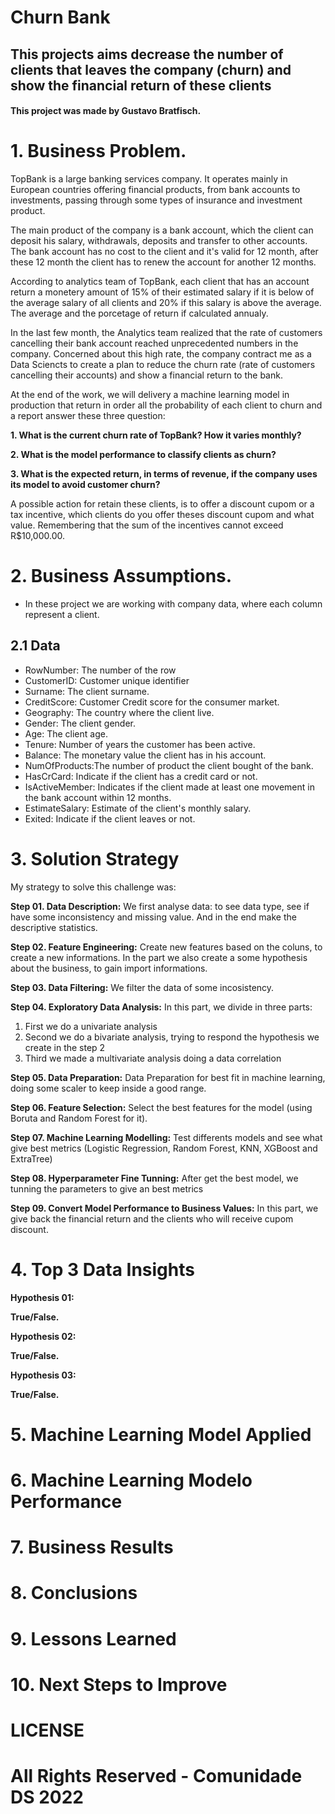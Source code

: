 # Churn Bank

## This projects aims decrease the number of clients that leaves the company (churn) and show the financial return of these clients

#### This project was made by Gustavo Bratfisch.

# 1. Business Problem.

TopBank is a large banking services company. It operates mainly in European countries offering financial products, from bank accounts to investments, passing through some types of insurance and investment product.

The main product of the company is a bank account, which the client can deposit his salary, withdrawals, deposits and transfer to other accounts. The bank account has no cost to the client and it's valid for 12 month, after these 12 month the client has to renew the account for another 12 months.

According to analytics team of TopBank, each client that has an account return a monetery amount of 15% of their estimated salary if it is below of the average salary of all clients and 20% if this salary is above the average. The average and the porcetage of return if calculated annualy.

In the last few month, the Analytics team realized that the rate of customers cancelling their bank account reached unprecedented numbers in the company. Concerned about this high rate, the company contract me as a Data Sciencts to create a plan to reduce the churn rate (rate of customers cancelling their accounts) and show a financial return to the bank. 

At the end of the work, we will delivery a machine learning model in production that return in order all the probability of each client to churn and a report answer these three question:

**1. What is the current churn rate of TopBank? How it varies monthly?**

**2. What is the model performance to classify clients as churn?**

**3. What is the expected return, in terms of revenue, if the company uses its model to avoid customer churn?**

A possible action for retain these clients, is to offer a discount cupom or a tax incentive, which clients do you offer theses discount cupom and what value. Remembering that the sum of the incentives cannot exceed R$10,000.00. 

# 2. Business Assumptions.

- In these project we are working with company data, where each column represent a client.

## 2.1 Data

- RowNumber: The number of the row
- CustomerID: Customer unique identifier
- Surname: The client surname.
- CreditScore: Customer Credit score for the consumer market.
- Geography: The country where the client live.
- Gender: The client gender.
- Age: The client age.
- Tenure: Number of years the customer has been active.
- Balance: The monetary value the client has in his account.
- NumOfProducts:The number of product the client bought of the bank.
- HasCrCard: Indicate if the client has a credit card or not.
- IsActiveMember: Indicates if the client made at least one movement in the bank account within 12 months.
- EstimateSalary: Estimate of the client's monthly salary.
- Exited: Indicate if the client leaves or not.

# 3. Solution Strategy

My strategy to solve this challenge was:

**Step 01. Data Description:** We first analyse data: to see data type, see if have some inconsistency and missing value. And in the end make the descriptive statistics.

**Step 02. Feature Engineering:** Create new features based on the coluns, to create a new informations. In the part we also create a some hypothesis about the business, to gain import informations. 

**Step 03. Data Filtering:** We filter the data of some incosistency.

**Step 04. Exploratory Data Analysis:** In this part, we divide in three parts: 
1. First we do a univariate analysis
2. Second we do a bivariate analysis, trying to respond the hypothesis we create in the step 2
3. Third we made a multivariate analysis doing a data correlation 

**Step 05. Data Preparation:** Data Preparation for best fit in machine learning, doing some scaler to keep inside a good range.

**Step 06. Feature Selection:** Select the best features for the model (using Boruta and Random Forest for it).

**Step 07. Machine Learning Modelling:** Test differents models and see what give best metrics (Logistic Regression, Random Forest, KNN, XGBoost and ExtraTree)

**Step 08. Hyperparameter Fine Tunning:** After get the best model, we tunning the parameters to give an best metrics

**Step 09. Convert Model Performance to Business Values:** In this part, we give back the financial return and the clients who will receive cupom discount.

# 4. Top 3 Data Insights

**Hypothesis 01:**

**True/False.**

**Hypothesis 02:**

**True/False.**

**Hypothesis 03:**

**True/False.**

# 5. Machine Learning Model Applied

# 6. Machine Learning Modelo Performance

# 7. Business Results

# 8. Conclusions

# 9. Lessons Learned

# 10. Next Steps to Improve

# LICENSE

# All Rights Reserved - Comunidade DS 2022
